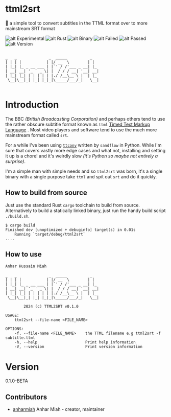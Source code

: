 # ttml2srt

🔧 a simple tool to convert subtitles in the TTML format over to more mainstream SRT format

![alt Experimental](https://img.shields.io/badge/Type-Tools-red.svg)
![alt Rust](https://img.shields.io/badge/Language-Rust-orange.svg)
![alt Binary](https://img.shields.io/badge/Architecture-binary-green.svg)
![alt Failed](https://img.shields.io/badge/Failed-👎_0-red.svg)
![alt Passed](https://img.shields.io/badge/Passed-👍_0-green.svg)
![alt Version](https://img.shields.io/badge/version-0.1.0_BETA-blue.svg)

```console

_   _              _  _____          _
| | | |           | |/ __  \        | |
| |_| |_ _ __ ___ | |`' / /'___ _ __| |_
| __| __| '_ ` _ \| |  / / / __| '__| __|
| |_| |_| | | | | | |./ /__\__ \ |  | |_
 \__|\__|_| |_| |_|_|\_____/___/_|   \__|


```

# Introduction

The BBC _(British Broadcasting Corporation)_ and perhaps others tend to use the rather obscure subtitle format known as `ttml` [Timed Text Markup Language](https://en.wikipedia.org/wiki/Timed_Text_Markup_Language) . Most video players and software tend to use the much more mainstream format called `srt`.

For a while I've been using [`ttconv`](https://github.com/sandflow/ttconv) written by `sandflow` in Python. While I'm sure that covers vastly more edge cases and what not, installing and setting it up is a chore! and it's weirdly slow _(it's Python so maybe not entirely a surprise)_.

I'm a simple man with simple needs and so `ttml2srt` was born, it's a single binary with a single purpose take `ttml` and spit out `srt` and do it quickly.

## How to build from source

Just use the standard Rust `cargo` toolchain to build from source. Alternatively to build a statically
linked binary, just run the handy build script `./build.sh`.

```console
$ cargo build
Finished dev [unoptimized + debuginfo] target(s) in 0.01s
    Running `target/debug/ttml2srt`
....
```

## How to use

```console
Anhar Hussain Miah

_   _              _  _____          _
| | | |           | |/ __  \        | |
| |_| |_ _ __ ___ | |`' / /'___ _ __| |_
| __| __| '_ ` _ \| |  / / / __| '__| __|
| |_| |_| | | | | | |./ /__\__ \ |  | |_
 \__|\__|_| |_| |_|_|\_____/___/_|   \__|

        2024 (c) TTML2SRT v0.1.0

USAGE:
    ttml2srt --file-name <FILE_NAME>

OPTIONS:
    -f, --file-name <FILE_NAME>    the TTML filename e.g ttml2srt -f subtitle.ttml
    -h, --help                     Print help information
    -V, --version                  Print version information
```

# Version

0.1.0-BETA

## Contributors

- [anharmiah](https://github.com/anharhussainmiah) Anhar Miah - creator, maintainer
